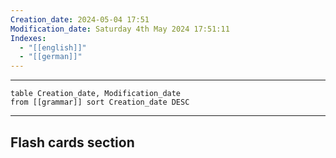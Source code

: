 ```yaml
---
Creation_date: 2024-05-04 17:51
Modification_date: Saturday 4th May 2024 17:51:11
Indexes:
  - "[[english]]"
  - "[[german]]"
---
```


----
```dataview
table Creation_date, Modification_date
from [[grammar]] sort Creation_date DESC
```






















---
## Flash cards section
